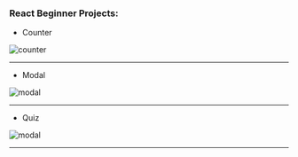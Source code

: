 <h3>React Beginner Projects:</h2>

<ul>
    <li>Counter</li>
</ul>
<img src="https://github.com/Qbickkk/react-beginner-projects/assets/96394576/2473be8d-1644-4bda-8ff0-6411852b0378" alt="counter"/>
<hr/>

<ul>
    <li>Modal</li>
</ul>
<img src="https://github.com/Qbickkk/react-beginner-projects/assets/96394576/3ea9f815-d1de-464c-80c3-51264a6739ba" alt="modal"/>
<hr/>
<ul>
     <li>Quiz</li>
</ul>
<img src="https://github.com/Qbickkk/react-beginner-projects/assets/96394576/8f98a3de-cb66-4909-a8df-685449c6f91e" alt="modal"/>
<hr/>
